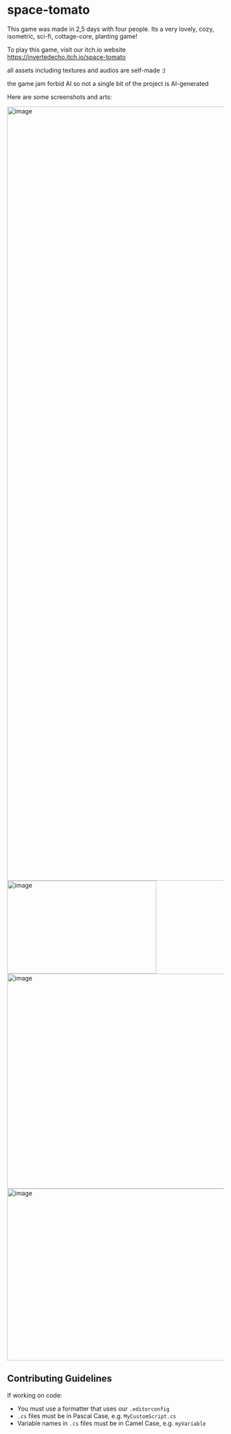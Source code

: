 # space-tomato

This game was made in 2,5 days with four people.
Its a very lovely, cozy, isometric, sci-fi, cottage-core, planting game!

To play this game, visit our itch.io website https://invertedecho.itch.io/space-tomato

all assets including textures and audios are self-made :)

the game jam forbid AI so not a single bit of the project is AI-generated

Here are some screenshots and arts:

<img width="2880" height="1800" alt="image" src="https://github.com/user-attachments/assets/94d75b64-41d4-4da7-8f06-c7547535bb92" />

<img width="347" height="216" alt="image" src="https://github.com/user-attachments/assets/d55a3928-b4f4-4787-81a2-a6155c1cd68f" />

<img width="630" height="500" alt="image" src="https://github.com/user-attachments/assets/922e1d0c-cb68-457a-88e3-6ea906683cd0" />

<img width="960" height="400" alt="image" src="https://github.com/user-attachments/assets/c1a67729-11dc-45ff-be01-17abcaaba367" />

## Contributing Guidelines

If working on code:

- You must use a formatter that uses our `.editorconfig`
- `.cs` files must be in Pascal Case, e.g. `MyCustomScript.cs`
- Variable names in `.cs` files must be in Camel Case, e.g. `myVariable`
